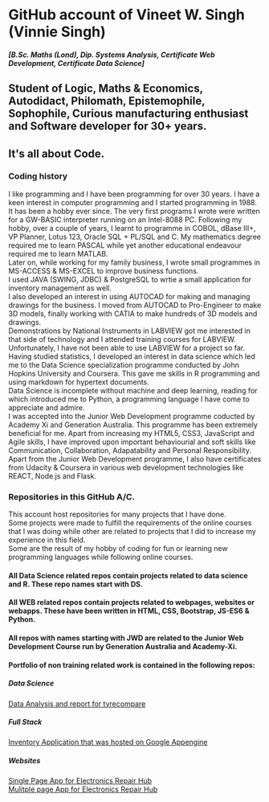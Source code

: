 # GitHub account of Vineet W. Singh (Vinnie Singh)
#### _[B.Sc. Maths (Lond), Dip. Systems Analysis, Certificate Web Development, Certificate Data Science]_
## Student of Logic, Maths & Economics, Autodidact, Philomath, Epistemophile, Sophophile,  Curious manufacturing enthusiast and Software developer for 30+ years.
## It's all about Code. 
### Coding history 
I like programming and I have been programming for over 30 years. 
I have a keen interest in computer programming and I started programming in 1988. It has been a hobby ever since. 
The very first programs I wrote were written for a GW-BASIC interpreter running on an Intel-8088 PC. Following my hobby, 
over a couple of years, I learnt to programme in COBOL, dBase III+, VP Planner, Lotus 123, Oracle SQL + PL/SQL and C. 
My mathematics degree required me to learn PASCAL while yet another educational endeavour required me to learn MATLAB.  
Later on, while working for my family business, I wrote small programmes in MS-ACCESS & MS-EXCEL to improve business functions.  
I used JAVA (SWING, JDBC) & PostgreSQL to wrtie a small application for inventory management as well.  
I also developed an interest in using AUTOCAD for making and managing drawings for the business. I moved from AUTOCAD to Pro-Engineer to make
3D models, finally working with CATIA to make hundreds of 3D models and drawings.  
Demonstrations by National Instruments in LABVIEW got me interested in that side of technology and I attended training courses for LABVIEW. Unfortunately, I have not been able to use LABVIEW for a project so far.  
Having studied statistics, I developed an interest in data science which led me to the Data Science specialization programme conducted by John Hopkins University and 
Coursera. This gave me skills in R programming and using markdown for hypertext documents.  
Data Science is incomplete without machine and deep learning, reading for which introduced me to Python, a programming language I have come to appreciate and admire.  
I was accepted into the Junior Web Development programme coducted by Academy Xi and Generation Australia. This programme has been extremely beneficial for me. Apart from increasing my HTML5, CSS3, JavaScript and Agile skills, I have improved upon important behaviourial and soft skills like Communication, Collaboration, Adapatability and Personal Responsibility.  
Apart from the Junior Web Development programme, I also have certificates from Udacity & Coursera in various web development technologies like REACT, Node.js and Flask.  
### Repositories in this GitHub A/C.  
This account host repositories for many projects that I have done.  
Some projects were made to fulfill the requirements of the online courses that I was doing while other are related to projects that I did to increase my experience in this field.  
Some are the result of my hobby of coding for fun or learning new programming languages while following online courses.
#### All Data Science related repos contain projects related to data science and R. These repo names start with DS.
#### All WEB related repos contain projects related to webpages, websites or webapps. These have been written in HTML, CSS, Bootstrap, JS-ES6 & Python. 
#### All repos with names starting with JWD are related to the Junior Web Development Course run by Generation Australia and Academy-Xi. 
#### Portfolio of non training related work is contained in the following repos:
##### Data Science
[Data Analysis and report for tyrecompare](https://github.com/Vulcan-Logic/DS_tyre_compare)  
##### Full Stack 
[Inventory Application that was hosted on Google Appengine](https://github.com/Vulcan-Logic/WEB_flask_inventory_project)
##### Websites
[Single Page App for Electronics Repair Hub](https://github.com/Vulcan-Logic/erh)  
[Mulitple page App for Electronics Repair Hub](https://github.com/Vulcan-Logic/electronicsrepairhub)
